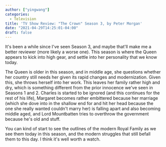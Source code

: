 ```yaml
---
author: ["yingwang"]
categories:
  - Television
title: 'TV Show Review: "The Crown" Season 3, by Peter Morgan'
date: "2021-04-29T14:25:01-04:00"
draft: false
---
```


It's been a while since I've seen Season 3, and maybe that'll make me a better
reviewer (more likely a worse one). This season is where the Queen appears to
kick into high gear, and settle into her personality that we know today.

The Queen is older in this season, and in middle age, she questions whether her
country still needs her given its rapid changes and modernization. Given this,
she throws herself into her work. This leaves her family rather high and dry,
which is something different from the prior innocence we've seen in Seasons 1
and 2. Charles is started to be ignored (and this continues for the rest of his
life), Margaret becomes rather embittered because her marriage (which she dove
into in the shallow end for and hit her head because the one she really wanted
couldn't marry her) is falling apart and also becoming middle aged, and Lord
Mountbatten tries to overthrow the government because he's old and stuff.

You can kind of start to see the outlines of the modern Royal Family as we see
them today in this season, and the modern struggles that still befall them to
this day. I think it's well worth a watch.
